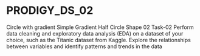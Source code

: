 # PRODIGY_DS_02
 Circle with gradient Simple Gradient Half Circle Shape 02  Task-02  Perform data cleaning and exploratory data analysis (EDA) on a dataset of your choice, such as the Titanic dataset from Kaggle. Explore the relationships between variables and identify patterns and trends in the data
